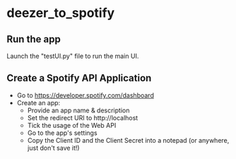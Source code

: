 # deezer_to_spotify

## Run the app
Launch the "testUI.py" file to run the main UI.

## Create a Spotify API Application
- Go to https://developer.spotify.com/dashboard
- Create an app:
    - Provide an app name & description
    - Set the redirect URI to http://localhost
    - Tick the usage of the Web API
    - Go to the app's settings
    - Copy the Client ID and the Client Secret into a notepad (or anywhere, just don't save it!)

## 